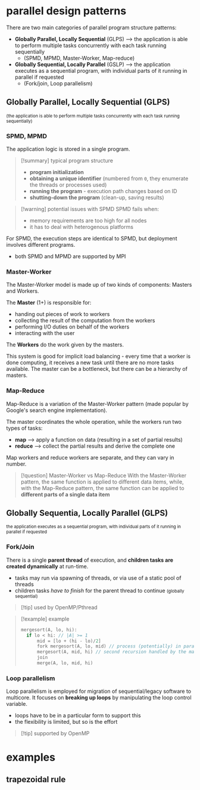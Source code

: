 # parallel design patterns
There are two main categories of parallel program structure patterns:
- **Globally Parallel, Locally Sequential** (GLPS) ⟶ the application is able to perform multiple tasks concurrently with each task running sequentially
	- (SPMD, MPMD, Master-Worker, Map-reduce)
- **Globally Sequential, Locally Parallel** (GSLP) ⟶ the application executes as a sequential program, with individual parts of it running in parallel if requested
	- (Fork/join, Loop parallelism)

## Globally Parallel, Locally Sequential (GLPS)
 <small>(the application is able to perform multiple tasks concurrently with each task running sequentially)</small>

### SPMD, MPMD
The application logic is stored in a single program.

>[!summary] typical program structure
>- **program initialization** 
>- **obtaining a unique identifier** (numbered from `0`, they enumerate the threads or processes used)
>- **running the program** - execution path changes based on ID
>- **shutting-down the program** (clean-up, saving results)

>[!warning] potential issues with SPMD
>SPMD fails when:
>- memory requirements are too high for all nodes
>- it has to deal with heterogenous platforms

For SPMD, the execution steps are identical to SPMD, but deployment involves different programs.

- both SPMD and MPMD are supported by MPI

### Master-Worker
The Master-Worker model is made up of two kinds of components: Masters and Workers.

The **Master** (1+) is responsible for:
- handing out pieces of work to workers
- collecting the result of the computation from the workers
- performing I/O duties on behalf of the workers
- interacting with the user


The **Workers** do the work given by the masters.

This system is good for implicit load balancing - every time that a worker is done computing, it receives a new task until there are no more tasks available. 
The master can be a bottleneck, but there can be a hierarchy of masters.

### Map-Reduce
Map-Reduce is a variation of the Master-Worker pattern (made popular by Google's search engine implementation).

The master coordinates the whole operation, while the workers run two types of tasks:
- **map** ⟶ apply a function on data (resulting in a set of partial results)
- **reduce** ⟶ collect the partial results and derive the complete one

Map workers and reduce workers are separate, and they can vary in number.

>[!question] Master-Worker vs Map-Reduce
> With the Master-Worker pattern, the same function is applied to different data items, while, with the Map-Reduce pattern, the same function can be applied to **different parts of a single data item**

## Globally Sequentia, Locally Parallel (GLPS)
<small>the application executes as a sequential program, with individual parts of it running in parallel if requested</small>

### Fork/Join
There is a single **parent thread** of execution, and **children tasks are created dynamically** at run-time.
- tasks may run via spawning of threads, or via use of a static pool of threads
- children tasks *have to finish* for the parent thread to continue <small>(globally sequential)</small>

>[!tip] used by OpenMP/Pthread

> [!example] example
> 
> ```C
> mergesort(A, lo, hi):
> 	if lo < hi: // |A| >= 1 
> 		mid = [lo + (hi - lo)/2]
> 		fork mergesort(A, lo, mid) // process (potentially) in parallel
> 		mergesort(A, mid, hi) // second recursion handled by the main task
> 		join
> 		merge(A, lo, mid, hi)
> ```

### Loop parallelism
Loop parallelism is employed for migration of sequential/legacy software to multicore. It focuses on **breaking up loops** by manipulating the loop control variable.
- loops have to be in a particular form to support this
- the flexibility is limited, but so is the effort

>[!tip] supported by OpenMP

# examples

## trapezoidal rule
